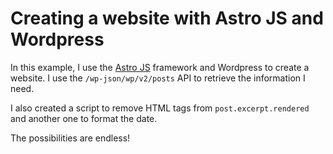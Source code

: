 # Creating a website with Astro JS and Wordpress

In this example, I use the [Astro JS](https://astro.build/) framework and Wordpress to create a website. I use the `/wp-json/wp/v2/posts` API to retrieve the information I need.

I also created a script to remove HTML tags from `post.excerpt.rendered` and another one to format the date.

The possibilities are endless!

